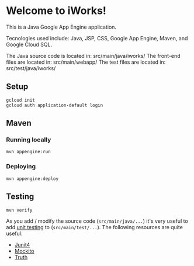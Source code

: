  Welcome to iWorks!
==================

This is a Java Google App Engine application.

Tecnologies used include: Java, JSP, CSS, Google App Engine, Maven, and Google Cloud SQL.

The Java source code is located in: src/main/java/iworks/
The front-end files are located in: src/main/webapp/
The test files are located in: src/test/java/iworks/

## Setup

    gcloud init
    gcloud auth application-default login

## Maven
### Running locally

    mvn appengine:run

### Deploying

    mvn appengine:deploy

## Testing

    mvn verify

As you add / modify the source code (`src/main/java/...`) it's very useful to add
[unit testing](https://cloud.google.com/appengine/docs/java/tools/localunittesting)
to (`src/main/test/...`).  The following resources are quite useful:

* [Junit4](http://junit.org/junit4/)
* [Mockito](http://mockito.org/)
* [Truth](http://google.github.io/truth/)

